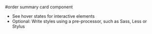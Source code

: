 #order summary card component

- See hover states for interactive elements
- Optional: Write styles using a pre-processor, such as Sass, Less or Stylus